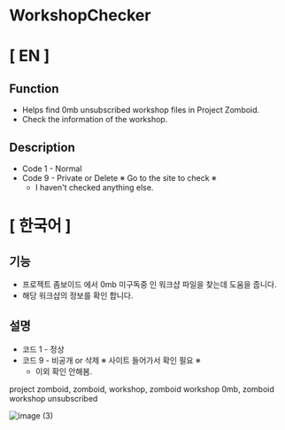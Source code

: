 # WorkshopChecker



# [ EN ]
## Function

* Helps find 0mb unsubscribed workshop files in Project Zomboid.
* Check the information of the workshop.
  
## Description
* Code 1 - Normal
* Code 9 - Private or Delete ※ Go to the site to check ※
  * I haven't checked anything else.

# [ 한국어 ]

## 기능
* 프로젝트 좀보이드 에서 0mb 미구독중 인 워크샵 파일을 찾는데 도움을 줍니다.
* 해당 워크샵의 정보를 확인 합니다.

## 설명
* 코드 1 - 정상
* 코드 9 - 비공개 or 삭제 ※ 사이트 들어가서 확인 필요 ※
  * 이외 확인 안해봄.

project zomboid, zomboid, workshop, zomboid workshop 0mb, zomboid workshop unsubscribed

![image (3)](https://github.com/YaMang0w0/WorkshopChecker/assets/98645233/124008b3-1f6d-41b1-9e87-49b4ca85bc1c)
